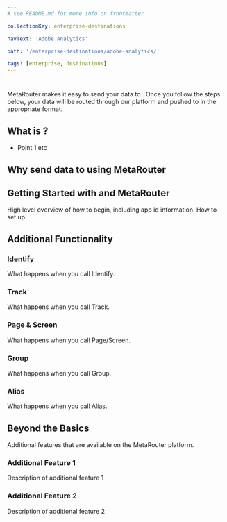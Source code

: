 ```yaml
---
# see README.md for more info on frontmatter

collectionKey: enterprise-destinations

navText: 'Adobe Analytics'

path: '/enterprise-destinations/adobe-analytics/'

tags: [enterprise, destinations]
---
```


# <Destination Name>

MetaRouter makes it easy to send your data to <DESTINATION>. Once you follow the steps below, your data will be routed through our platform and pushed to <DESTINATION> in the appropriate format.

## What is <Destination>?

- Point 1
  etc

## Why send data to <DESTINATION> using MetaRouter

## Getting Started with <DESTINATION> and MetaRouter

High level overview of how to begin, including app id information. How to set up.

## Additional Functionality

### Identify

What happens when you call Identify.

### Track

What happens when you call Track.

### Page & Screen

What happens when you call Page/Screen.

### Group

What happens when you call Group.

### Alias

What happens when you call Alias.

## Beyond the Basics

Additional features that are available on the MetaRouter platform.

### Additional Feature 1

Description of additional feature 1

### Additional Feature 2

Description of additional feature 2
